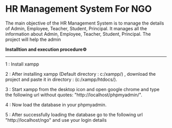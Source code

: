 # **HR Management System For NGO**

The main objective of the HR Management System is to manage the details of Admin, Employee, Teacher, Student, Principal. It manages all the information about Admin, Employee, Teacher, Student, Principal. The project will help the admin

**Installtion and execution procedure⚙️**

----

1 : Install xampp

2 : After installing xampp (Default directory : c:/xampp/) , download the project and paste it in directory : (c:/xampp/htdocs/).

3 : Start xampp from the desktop icon and open google chrome and type the following url without quotes: "http://localhost/phpmyadmin/".

4 : Now load the database in your phpmyadmin.

5 : After successfully loading the database go to the following url "http://localhost/ngo" and use your login details
